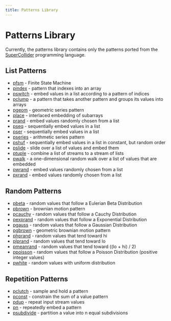 ```yaml
---
title: Patterns Library
---
```


Patterns Library
================

Currently, the patterns library contains only the patterns ported from
the [SuperCollider](https://supercollider.github.io/) programming language.




## List Patterns

- [pfsm](list#pfsm-2) - Finite State Machine
- [pindex](list#pindex-3) - pattern that indexes into an array
- [pswitch](list#pswitch-4) - embed values in a list according to a
  pattern of indices
- [pclump](list#pclump-5) - a pattern that takes another pattern and
  groups its values into arrays
- [pgeom](list#pgeom-6) - geometric series pattern
- [place](list#place-7) - interlaced embedding of subarrays
- [prand](list#prand-9) - embed values randomly chosen from a list
- [pseq](list#pseq-10) - sequentially embed values in a list
- [pser](list#pser-11) - sequentially embed values in a list
- [pseries](list#pseries-12) - arithmetic series pattern
- [pshuf](list#pshuf-13) - sequentially embed values in a list in
  constant, but random order
- [pslide](list#pslide-14) - slide over a list of values and embed them
- [ptuple](list#ptuple-15) - combine a list of streams to a stream of lists
- [pwalk](list#pwalk-16) - a one-dimensional random walk over a list of
  values that are embedded
- [pwrand](list#pwrand-17) - embed values randomly chosen from a list
- [pxrand](list#pxrand-18) - embed values randomly chosen from a list




## Random Patterns

- [pbeta](random#pbeta-2) - random values that follow a Eulerian Beta Distribution
- [pbrown](random#pbrown-3) - brownian motion pattern
- [pcauchy](random#pcauchy-4) - random values that follow a Cauchy Distribution
- [pexprand](random#pexprand-5) - random values that follow a Exponential Distribution
- [pgauss](random#pgauss-6) - random values that follow a Gaussian Distribution
- [pgbrown](random#pgbrown-7) - geometric brownian motion pattern
- [phprand](random#phprand-8) - random values that tend toward hi
- [plprand](random#plprand-9) - random values that tend toward lo
- [pmeanrand](random#pmeanrand-10) - random values that tend toward ((lo + hi) / 2)
- [ppoisson](random#ppoisson-11) - random values that follow a Poisson Distribution (positive integer
  values)
- [pwhite](random#pwhite-12) - random values with uniform distribution




## Repetition Patterns

- [pclutch](repetiotion#pclutch-2) - sample and hold a pattern
- [pconst](repetiotion#pconst-3) - constrain the sum of a value pattern
- [pdup](repetiotion#pdup-4) - repeat input stream values
- [pn](repetiotion#pn-5) - repeatedly embed a pattern
- [psubdivide](repetiotion#psubdivide-7) - partition a value into n
  equal subdivisions
